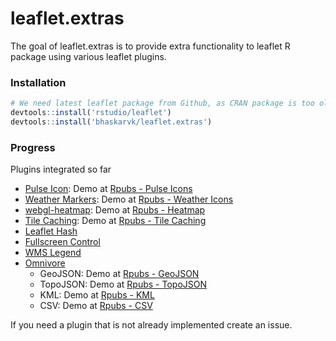# leaflet.extras

The goal of leaflet.extras is to provide extra functionality to leaflet R package using various leaflet plugins. 

### Installation

```r
# We need latest leaflet package from Github, as CRAN package is too old.
devtools::install('rstudio/leaflet')
devtools::install('bhaskarvk/leaflet.extras')
```

### Progress

Plugins integrated so far


- [Pulse Icon](https://github.com/mapshakers/leaflet-icon-pulse): Demo at [Rpubs - Pulse Icons](http://rpubs.com/bhaskarvk/leaflet-pulseIcon)
- [Weather Markers](https://github.com/tallsam/Leaflet.weather-markers): Demo at [Rpubs - Weather Icons](http://rpubs.com/bhaskarvk/leaflet-weather)
- [webgl-heatmap](https://github.com/ursudio/webgl-heatmap-leaflet): Demo at [Rpubs - Heatmap](http://rpubs.com/bhaskarvk/leaflet-heatmap)
- [Tile Caching](https://github.com/MazeMap/Leaflet.TileLayer.PouchDBCached): Demo at [Rpubs - Tile Caching](http://rpubs.com/bhaskarvk/TileLayer-Caching)
- [Leaflet Hash](https://github.com/mlevans/leaflet-hash)
- [Fullscreen Control](https://github.com/Leaflet/Leaflet.fullscreen)
- [WMS Legend](https://github.com/kartoza/leaflet-wms-legend)
- [Omnivore](https://github.com/mapbox/leaflet-omnivore)
    * GeoJSON: Demo at [Rpubs - GeoJSON](http://rpubs.com/bhaskarvk/geojsonv2)
    * TopoJSON: Demo at [Rpubs - TopoJSON](http://rpubs.com/bhaskarvk/topojsonv2)
    * KML: Demo at [Rpubs - KML](http://rpubs.com/bhaskarvk/kml)
    * CSV: Demo at [Rpubs - CSV](http://rpubs.com/bhaskarvk/CSV)

If you need a plugin that is not already implemented create an issue.

